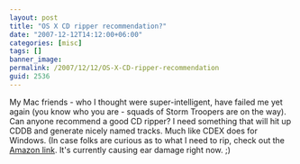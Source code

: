 ```yaml
---
layout: post
title: "OS X CD ripper recommendation?"
date: "2007-12-12T14:12:00+06:00"
categories: [misc]
tags: []
banner_image: 
permalink: /2007/12/12/OS-X-CD-ripper-recommendation
guid: 2536
---
```


My Mac friends - who I thought were super-intelligent, have failed me yet again (you know who you are - squads of Storm Troopers are on the way). Can anyone recommend a good CD ripper? I need something that will hit up CDDB and generate nicely named tracks. Much like CDEX does for Windows. (In case folks are curious as to what I need to rip, check out the <a href="http://www.amazon.com/gp/product/B0000507CM/ref=wl_it_dp?ie=UTF8&coliid=I1MUWF4AM3GV4Z&colid=2TCL1D08EZEYE">Amazon link</a>. It's currently causing ear damage right now. ;)